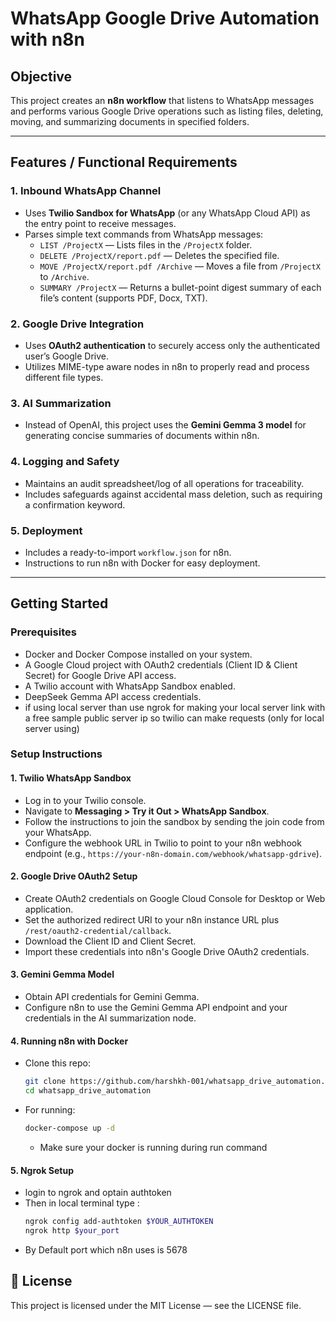 # WhatsApp Google Drive Automation with n8n

## Objective
This project creates an **n8n workflow** that listens to WhatsApp messages and performs various Google Drive operations such as listing files, deleting, moving, and summarizing documents in specified folders.

---

## Features / Functional Requirements

### 1. Inbound WhatsApp Channel
- Uses **Twilio Sandbox for WhatsApp** (or any WhatsApp Cloud API) as the entry point to receive messages.
- Parses simple text commands from WhatsApp messages:
  - `LIST /ProjectX` — Lists files in the `/ProjectX` folder.
  - `DELETE /ProjectX/report.pdf` — Deletes the specified file.
  - `MOVE /ProjectX/report.pdf /Archive` — Moves a file from `/ProjectX` to `/Archive`.
  - `SUMMARY /ProjectX` — Returns a bullet-point digest summary of each file’s content (supports PDF, Docx, TXT).

### 2. Google Drive Integration
- Uses **OAuth2 authentication** to securely access only the authenticated user’s Google Drive.
- Utilizes MIME-type aware nodes in n8n to properly read and process different file types.

### 3. AI Summarization
- Instead of OpenAI, this project uses the **Gemini Gemma 3 model** for generating concise summaries of documents within n8n.

### 4. Logging and Safety
- Maintains an audit spreadsheet/log of all operations for traceability.
- Includes safeguards against accidental mass deletion, such as requiring a confirmation keyword.

### 5. Deployment
- Includes a ready-to-import `workflow.json` for n8n.
- Instructions to run n8n with Docker for easy deployment.

---

## Getting Started

### Prerequisites
- Docker and Docker Compose installed on your system.
- A Google Cloud project with OAuth2 credentials (Client ID & Client Secret) for Google Drive API access.
- A Twilio account with WhatsApp Sandbox enabled.
- DeepSeek Gemma API access credentials.
- if using local server than use ngrok for making your local server link with a free sample public server ip so twilio can make requests (only for local server using)

### Setup Instructions

#### 1. Twilio WhatsApp Sandbox
- Log in to your Twilio console.
- Navigate to **Messaging > Try it Out > WhatsApp Sandbox**.
- Follow the instructions to join the sandbox by sending the join code from your WhatsApp.
- Configure the webhook URL in Twilio to point to your n8n webhook endpoint (e.g., `https://your-n8n-domain.com/webhook/whatsapp-gdrive`).

#### 2. Google Drive OAuth2 Setup
- Create OAuth2 credentials on Google Cloud Console for Desktop or Web application.
- Set the authorized redirect URI to your n8n instance URL plus `/rest/oauth2-credential/callback`.
- Download the Client ID and Client Secret.
- Import these credentials into n8n's Google Drive OAuth2 credentials.

#### 3. Gemini Gemma Model
- Obtain API credentials for Gemini Gemma.
- Configure n8n to use the Gemini Gemma API endpoint and your credentials in the AI summarization node.

#### 4. Running n8n with Docker
- Clone this repo:
  ```bash
  git clone https://github.com/harshkh-001/whatsapp_drive_automation.git
  cd whatsapp_drive_automation
  ```
- For running:
  ```bash
  docker-compose up -d
  ```
  - Make sure your docker is running during run command

#### 5. Ngrok Setup
  - login to ngrok and optain authtoken
  - Then in local terminal type :
    ```bash
    ngrok config add-authtoken $YOUR_AUTHTOKEN
    ngrok http $your_port
    ```
  - By Default port which n8n uses is 5678 

## 📜 License

This project is licensed under the MIT License — see the LICENSE file.
